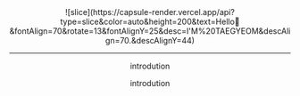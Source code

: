  <div align=center>
![slice](https://capsule-render.vercel.app/api?type=slice&color=auto&height=200&text=Hello👋&fontAlign=70&rotate=13&fontAlignY=25&desc=I'M%20TAEGYEOM&descAlign=70.&descAlignY=44)

***

   introdution

  <div align=center>
   introdution
 </div>

